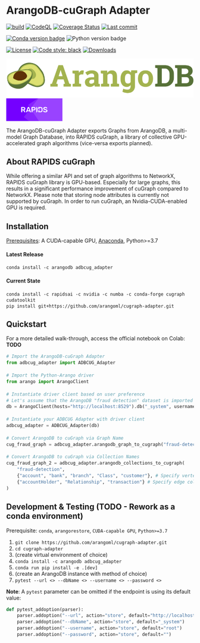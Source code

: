# ArangoDB-cuGraph Adapter
[![build](https://github.com/arangoml/cugraph-adapter/actions/workflows/build.yml/badge.svg?branch=master)](https://github.com/arangoml/cugraph-adapter/actions/workflows/build.yml)
[![CodeQL](https://github.com/arangoml/cugraph-adapter/actions/workflows/analyze.yml/badge.svg?branch=master)](https://github.com/arangoml/cugraph-adapter/actions/workflows/analyze.yml)
[![Coverage Status](https://coveralls.io/repos/github/arangoml/cugraph-adapter/badge.svg?branch=master)](https://coveralls.io/github/arangoml/cugraph-adapter)
[![Last commit](https://img.shields.io/github/last-commit/arangoml/cugraph-adapter)](https://github.com/arangoml/cugraph-adapter/commits/master)

[![Conda version badge](https://img.shields.io/conda/v/arangodb/adbcug_adapter?color=3775A9&style=for-the-badge&logo=pypi&logoColor=FFD43B)](https://anaconda.org/arangodb/adbcug_adapter/badges/version.svg)
![Python version badge](https://img.shields.io/static/v1?color=3776AB&style=for-the-badge&logo=python&logoColor=FFD43B&label=python&message=3.7%20%7C%203.8%20%7C%203.9)

[![License](https://img.shields.io/github/license/arangoml/cugraph-adapter?color=9E2165&style=for-the-badge)](https://github.com/arangoml/cugraph-adapter/blob/master/LICENSE)
[![Code style: black](https://img.shields.io/static/v1?style=for-the-badge&label=code%20style&message=black&color=black)](https://github.com/psf/black)
[![Downloads](https://img.shields.io/conda/dn/arangodb/adbcug_adapter?style=for-the-badge&color=282661&label=Downloads)](https://anaconda.org/arangodb/adbcug_adapter/badges/downloads.svg
)

<a href="https://www.arangodb.com/" rel="arangodb.com">![](./examples/assets/logos/ArangoDB_logo.png)</a>
<a href="https://github.com/rapidsai/cugraph" rel="github.com/rapidsai/cugraph"><img src="./examples/assets/logos/rapids_logo.png" width=30% height=30%></a>

The ArangoDB-cuGraph Adapter exports Graphs from ArangoDB, a multi-model Graph Database, into RAPIDS cuGraph, a library of collective GPU-accelerated graph algorithms (vice-versa exports planned).

## About RAPIDS cuGraph

While offering a similar API and set of graph algorithms to NetworkX, RAPIDS cuGraph library is GPU-based. Especially for large graphs, this results in a significant performance improvement of cuGraph compared to NetworkX. Please note that storing node attributes is currently not supported by cuGraph. In order to run cuGraph, an Nvidia-CUDA-enabled GPU is required.

## Installation

<u>Prerequisites</u>: A CUDA-capable GPU, [Anaconda](https://anaconda.org/), Python>=3.7

#### Latest Release
```
conda install -c arangodb adbcug_adapter
```

#### Current State
```
conda install -c rapidsai -c nvidia -c numba -c conda-forge cugraph cudatoolkit
pip install git+https://github.com/arangoml/cugraph-adapter.git
```

##  Quickstart

For a more detailed walk-through, access the official notebook on Colab: **TODO**

```py
# Import the ArangoDB-cuGraph Adapter
from adbcug_adapter import ADBCUG_Adapter

# Import the Python-Arango driver
from arango import ArangoClient

# Instantiate driver client based on user preference
# Let's assume that the ArangoDB "fraud detection" dataset is imported to this endpoint for example purposes
db = ArangoClient(hosts="http://localhost:8529").db("_system", username="root", password="openSesame")

# Instantiate your ADBCUG Adapter with driver client
adbcug_adapter = ADBCUG_Adapter(db)

# Convert ArangoDB to cuGraph via Graph Name
cug_fraud_graph = adbcug_adapter.arangodb_graph_to_cugraph("fraud-detection")

# Convert ArangoDB to cuGraph via Collection Names
cug_fraud_graph_2 = adbcug_adapter.arangodb_collections_to_cugraph(
    "fraud-detection", 
    {"account", "bank", "branch", "Class", "customer"}, # Specify vertex collections
    {"accountHolder", "Relationship", "transaction"} # Specify edge collections
)
```

##  Development & Testing (TODO - Rework as a conda environment)

Prerequisite: `conda`, `arangorestore`, `CUDA-capable GPU`, `Python>=3.7`

1. `git clone https://github.com/arangoml/cugraph-adapter.git`
2. `cd cugraph-adapter`
3. (create virtual environment of choice)
4. `conda install -c arangodb adbcug_adapter`
5. `conda run pip install -e .[dev]`
6. (create an ArangoDB instance with method of choice)
7. `pytest --url <> --dbName <> --username <> --password <>`

**Note**: A `pytest` parameter can be omitted if the endpoint is using its default value:
```python
def pytest_addoption(parser):
    parser.addoption("--url", action="store", default="http://localhost:8529")
    parser.addoption("--dbName", action="store", default="_system")
    parser.addoption("--username", action="store", default="root")
    parser.addoption("--password", action="store", default="")
```